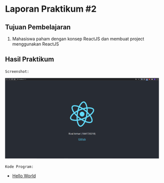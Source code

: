 # Laporan Praktikum #2

## Tujuan Pembelajaran

1. Mahasiswa paham dengan konsep ReactJS dan membuat project menggunakan ReactJS

## Hasil Praktikum

`Screenshot:`

![Percobaan1](img/Screenshot_1.png)

`Kode Program:`

* [Hello World](../../src/02_hello_world/hello)
